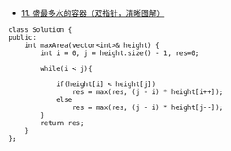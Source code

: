 
* [11. 盛最多水的容器（双指针，清晰图解）](https://leetcode.cn/problems/container-with-most-water/solutions/11491/container-with-most-water-shuang-zhi-zhen-fa-yi-do/)
```
class Solution {
public:
    int maxArea(vector<int>& height) {
        int i = 0, j = height.size() - 1, res=0;

        while(i < j){

            if(height[i] < height[j])
                res = max(res, (j - i) * height[i++]);
            else
                res = max(res, (j - i) * height[j--]); 
        }
        return res;
    }
};

```
